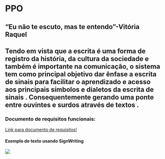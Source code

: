 # PPO
<h2>“Eu não te escuto, mas te entendo”-Vitória Raquel<h2>
<h2>Tendo em vista que a escrita é uma forma de  registro da história, da cultura da sociedade e também é importante na comunicação,
o sistema tem como principal objetivo dar ênfase a escrita de sinais para facilitar o aprendizado e acesso aos principais símbolos e dialetos da escrita de sinais . 
Consequentemente gerando uma ponte  entre ouvintes e surdos através de textos .
</h2>
<h3>Documento de requisitos funcionais:</h3>
<a href=""https://docs.google.com/document/d/1TLNYjBdzWd-bgXm4EP7DCWRYygLiieTiEEvuZ7G4ZSw/edit?usp=sharing>Link para documento de requisitos!</a>
<h4>Exemplo de texto usando SignWriting</h4>
<img src="https://educacaopublica.cecierj.edu.br/012019/5ed8f275ad7ce03f8e6c80ac20281566.jpg" >

